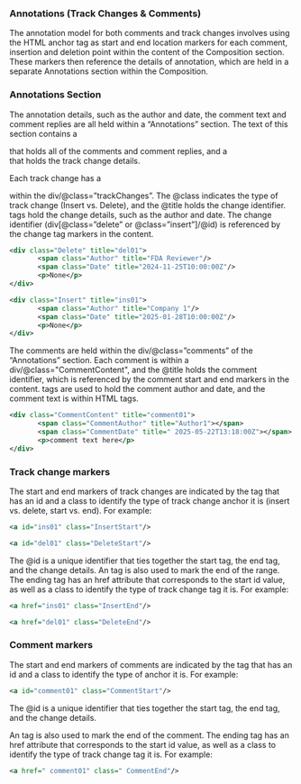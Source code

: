 ### Annotations (Track Changes & Comments)
The annotation model for both comments and track changes involves using the HTML anchor tag <a> as start and end location markers for each comment, insertion and deletion point within the content of the Composition section. These markers then reference the details of annotation, which are held in a separate Annotations section within the Composition.

### Annotations Section
The annotation details, such as the author and date, the comment text and comment replies are all held within a “Annotations” section. The text of this section contains a <div class=”comments”> that holds all of the comments and comment replies, and a <div class=”trackChanges”> that holds the track change details.

Each track change has a <div> within the div/@class=”trackChanges”.  The @class indicates the type of track change (Insert vs. Delete), and the @title holds the change identifier. <span> tags hold the change details, such as the author and date. The change identifier (div[@class=”delete” or @class=”insert”]/@id) is referenced by the change tag markers in the content. 

```xml
<div class="Delete" title="del01">
       <span class="Author" title="FDA Reviewer"/>
       <span class="Date" title="2024-11-25T10:00:00Z"/>
       <p>None</p>
</div> 

<div class="Insert" title="ins01">
       <span class="Author" title="Company 1"/>
       <span class="Date" title="2025-01-28T10:00:00Z"/>
       <p>None</p>
</div>
```

The comments are held within the div/@class=”comments” of the “Annotations” section. Each comment is within a div/@class="CommentContent", and the @title holds the comment identifier, which is referenced by the comment start and end markers in the content. <span> tags are used to hold the comment author and date, and the comment text is within HTML tags. 

```xml
<div class="CommentContent" title="comment01">
       <span class="CommentAuthor" title="Author1"></span>
       <span class="CommentDate" title=" 2025-05-22T13:18:00Z"></span>
       <p>comment text here</p>
</div>
```

### Track change markers
The start and end markers of track changes are indicated by the <a> tag that has an id and a class to identify the type of track change anchor it is (insert vs. delete, start vs. end). For example:

```xml
<a id="ins01" class="InsertStart"/>

<a id="del01" class="DeleteStart"/>
```

The @id is a unique identifier that ties together the start tag, the end tag, and the change details. 
An <a> tag is also used to mark the end of the range. The ending <a> tag has an href attribute that corresponds to the start <a> id value, as well as a class to identify the type of track change tag it is. For example:

```xml
<a href="ins01" class="InsertEnd"/>

<a href="del01" class="DeleteEnd"/>
```

### Comment markers
The start and end markers of comments are indicated by the <a> tag that has an id and a class to identify the type of anchor it is. For example:

```xml
<a id="comment01" class="CommentStart"/>
```

The @id is a unique identifier that ties together the start tag, the end tag, and the change details. 

An <a> tag is also used to mark the end of the comment. The ending <a> tag has an href attribute that corresponds to the start <a> id value, as well as a class to identify the type of track change tag it is. For example:

```xml
<a href=" comment01" class=" CommentEnd"/>
```